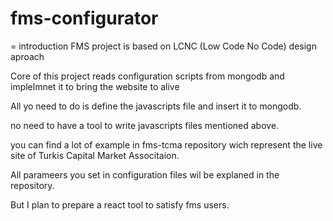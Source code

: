 # fms-configurator
= introduction
FMS project is based on LCNC (Low Code No Code) design aproach

Core of this project reads configuration scripts from mongodb and implelmnet it to bring the website to alive

All yo need to do is define the javascripts file and insert it to mongodb.

no need to have a tool to write javascripts files mentioned above.

you can find a lot of example in fms-tcma repository wich represent the live site of Turkis Capital Market Associtaion.

All parameers you set in configuration files wil be explaned in the repository.

But I plan to prepare a react tool to satisfy fms users. 
